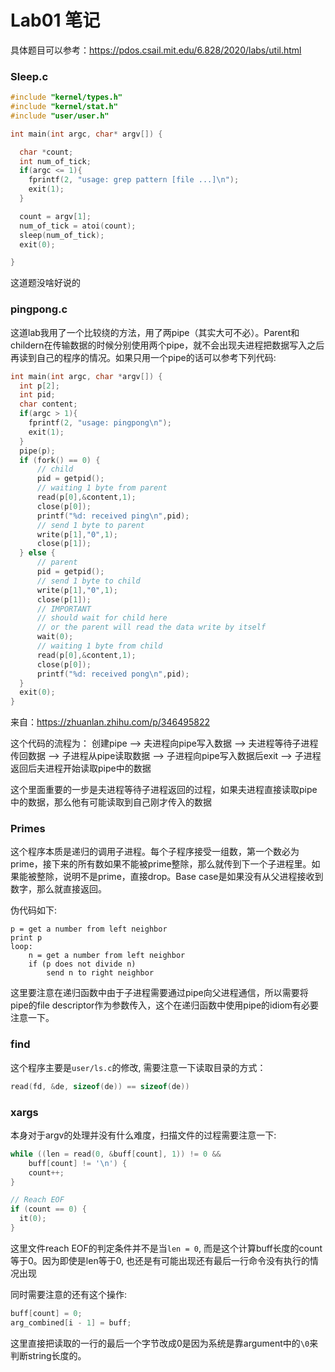 # Lab01 笔记

具体题目可以参考：https://pdos.csail.mit.edu/6.828/2020/labs/util.html

### Sleep.c

``` C
#include "kernel/types.h"
#include "kernel/stat.h"
#include "user/user.h"

int main(int argc, char* argv[]) {

  char *count;
  int num_of_tick;
  if(argc <= 1){
    fprintf(2, "usage: grep pattern [file ...]\n");
    exit(1);
  }

  count = argv[1];
  num_of_tick = atoi(count);
  sleep(num_of_tick);
  exit(0);

}
```

这道题没啥好说的

### pingpong.c

这道lab我用了一个比较绕的方法，用了两pipe（其实大可不必）。Parent和childern在传输数据的时候分别使用两个pipe，就不会出现夫进程把数据写入之后再读到自己的程序的情况。如果只用一个pipe的话可以参考下列代码:

``` C
int main(int argc, char *argv[]) {
  int p[2]; 
  int pid; 
  char content;
  if(argc > 1){
    fprintf(2, "usage: pingpong\n");
    exit(1);
  }
  pipe(p);
  if (fork() == 0) {
      // child
      pid = getpid();
      // waiting 1 byte from parent
      read(p[0],&content,1);
      close(p[0]);
      printf("%d: received ping\n",pid);
      // send 1 byte to parent 
      write(p[1],"0",1);
      close(p[1]);
  } else {
      // parent
      pid = getpid();
      // send 1 byte to child
      write(p[1],"0",1);
      close(p[1]);
      // IMPORTANT
      // should wait for child here
      // or the parent will read the data write by itself
      wait(0);
      // waiting 1 byte from child
      read(p[0],&content,1);
      close(p[0]);
      printf("%d: received pong\n",pid);
  }
  exit(0);
}
```
来自：https://zhuanlan.zhihu.com/p/346495822

这个代码的流程为： 创建pipe --> 夫进程向pipe写入数据 --> 夫进程等待子进程传回数据 --> 子进程从pipe读取数据 --> 子进程向pipe写入数据后exit --> 子进程返回后夫进程开始读取pipe中的数据

这个里面重要的一步是夫进程等待子进程返回的过程，如果夫进程直接读取pipe中的数据，那么他有可能读取到自己刚才传入的数据

### Primes

这个程序本质是递归的调用子进程。每个子程序接受一组数，第一个数必为prime，接下来的所有数如果不能被prime整除，那么就传到下一个子进程里。如果能被整除，说明不是prime，直接drop。Base case是如果没有从父进程接收到数字，那么就直接返回。

伪代码如下:
```
p = get a number from left neighbor
print p
loop:
    n = get a number from left neighbor
    if (p does not divide n)
        send n to right neighbor
```

这里要注意在递归函数中由于子进程需要通过pipe向父进程通信，所以需要将pipe的file descriptor作为参数传入，这个在递归函数中使用pipe的idiom有必要注意一下。

### find

这个程序主要是`user/ls.c`的修改, 需要注意一下读取目录的方式：
``` C
read(fd, &de, sizeof(de)) == sizeof(de))
```

### xargs

本身对于argv的处理并没有什么难度，扫描文件的过程需要注意一下:
``` C
while ((len = read(0, &buff[count], 1)) != 0 &&
    buff[count] != '\n') {
    count++;  
}

// Reach EOF
if (count == 0) {
  it(0);
}
```
这里文件reach EOF的判定条件并不是当`len = 0`, 而是这个计算buff长度的count等于0。因为即使是len等于0, 也还是有可能出现还有最后一行命令没有执行的情况出现

同时需要注意的还有这个操作:
``` C
buff[count] = 0;
arg_combined[i - 1] = buff;
```
这里直接把读取的一行的最后一个字节改成0是因为系统是靠argument中的`\0`来判断string长度的。

